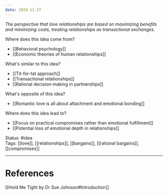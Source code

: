 ```yaml
---
date: 2024-11-27
---
```

_The perspective that love relationships are based on maximizing benefits and minimizing costs, treating relationships as transactional exchanges._

Where does this idea come from?  
- [[Behavioral psychology]]
- [[Economic theories of human relationships]]

What's similar to this idea?  
- [[Tit-for-tat approach]]
- [[Transactional relationships]]
- [[Rational decision-making in partnerships]]

What's opposite of this idea?  
- [[Romantic love is all about attachment and emotional bonding]]

Where does this idea lead to?  
- [[Focus on practical compromises rather than emotional fulfillment]]
- [[Potential loss of emotional depth in relationships]]

Status: #idea  
Tags:  [[love]], [[relationships]], [[bargains]], [[rational bargains]], [[compromises]]

---
# References
[[Hold Me Tight by Dr Sue Johnson#Introduction]]